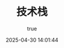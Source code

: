 ---
pageComponent:
  name: Catalogue
  data:
    path: 07.技术栈
    imgUrl: /img/web.png
    description: JavaScript、ES6、Vue框架等前端技术
title: 技术栈
date: 2025-04-30 14:01:44
permalink: /tech-stack/
sidebar: false
article: false
comment: false
editLink: false
author:
  name: MeiChen
  link: https://github.com/mtl-123
---